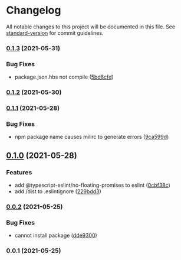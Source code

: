 # Changelog

All notable changes to this project will be documented in this file. See [standard-version](https://github.com/conventional-changelog/standard-version) for commit guidelines.

### [0.1.3](https://github.com/mili-project-manager/mtpl-code-style/compare/v0.1.2...v0.1.3) (2021-05-31)


### Bug Fixes

* package.json.hbs not compile ([5bd8cfd](https://github.com/mili-project-manager/mtpl-code-style/commit/5bd8cfde274e255fdb9b89dd3a271c27cef7eb3a))

### [0.1.2](https://github.com/mili-project-manager/mtpl-code-style/compare/v0.1.1...v0.1.2) (2021-05-30)

### [0.1.1](https://www.github.com/mili-project-manager/mtpl-code-style/compare/v0.1.0...v0.1.1) (2021-05-28)


### Bug Fixes

* npm package name causes milirc to generate errors ([9ca599d](https://www.github.com/mili-project-manager/mtpl-code-style/commit/9ca599d8e6a01f14f6fa99efc22729352375a65a))

## [0.1.0](https://www.github.com/mili-project-manager/mtpl-code-style/compare/v0.0.2...v0.1.0) (2021-05-28)


### Features

* add @typescript-eslint/no-floating-promises to eslint ([0cbf38c](https://www.github.com/mili-project-manager/mtpl-code-style/commit/0cbf38ceeff00c8164df21cde194d02819a2367a))
* add /dist to .eslintignore ([229bdd3](https://www.github.com/mili-project-manager/mtpl-code-style/commit/229bdd39b13128c88e5c61fc95fd879c9476567c))

### [0.0.2](https://github.com/mili-project-manager/mtpl-code-style/compare/v0.0.1...v0.0.2) (2021-05-25)


### Bug Fixes

* cannot install package ([dde9300](https://github.com/mili-project-manager/mtpl-code-style/commit/dde930063327fc621ad1738d57f5a0c46e16f995))

### 0.0.1 (2021-05-25)
